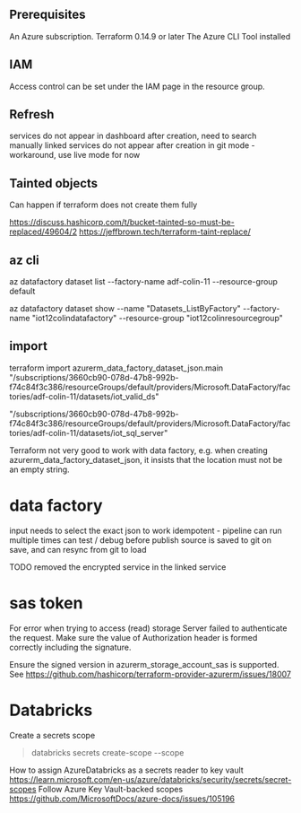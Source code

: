 
## Prerequisites
An Azure subscription. 
Terraform 0.14.9 or later
The Azure CLI Tool installed


## IAM
Access control can be set under the IAM page in the resource group.



## Refresh
services do not appear in dashboard after creation, need to search manually
linked services do not appear after creation in git mode - workaround, use live mode for now


## Tainted objects
Can happen if terraform does not create them fully

https://discuss.hashicorp.com/t/bucket-tainted-so-must-be-replaced/49604/2
https://jeffbrown.tech/terraform-taint-replace/

## az cli

az datafactory dataset list --factory-name adf-colin-11 --resource-group default

az datafactory dataset show --name "Datasets_ListByFactory" --factory-name "iot12colindatafactory" --resource-group "iot12colinresourcegroup"

## import 
terraform import azurerm_data_factory_dataset_json.main "/subscriptions/3660cb90-078d-47b8-992b-f74c84f3c386/resourceGroups/default/providers/Microsoft.DataFactory/factories/adf-colin-11/datasets/iot_valid_ds"

"/subscriptions/3660cb90-078d-47b8-992b-f74c84f3c386/resourceGroups/default/providers/Microsoft.DataFactory/factories/adf-colin-11/datasets/iot_sql_server"

Terraform not very good to work with data factory,
e.g. when creating azurerm_data_factory_dataset_json, it insists that the location must not be an empty string.

# data factory
input needs to select the exact json to work
idempotent - pipeline can run multiple times
can test / debug before publish
source is saved to git on save, and can resync from git to load

TODO removed the encrypted service in the linked service


# sas token 
For error when trying to access (read) storage 
Server failed to authenticate the request. Make sure the value of Authorization header is formed correctly including the signature.

Ensure the signed version in azurerm_storage_account_sas is supported.  See
https://github.com/hashicorp/terraform-provider-azurerm/issues/18007

# Databricks

Create a secrets scope
> databricks secrets create-scope --scope <scope-name>

How to assign AzureDatabricks as a secrets reader to key vault
https://learn.microsoft.com/en-us/azure/databricks/security/secrets/secret-scopes
Follow Azure Key Vault-backed scopes
https://github.com/MicrosoftDocs/azure-docs/issues/105196